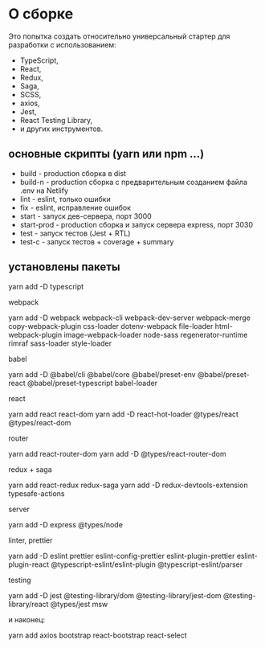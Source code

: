 # О сборке
Это попытка создать относительно универсальный стартер для разработки с использованием:
- TypeScript,
- React,
- Redux,
- Saga,
- SCSS,
- axios,
- Jest,
- React Testing Library,
- и других инструментов.

## основные скрипты (yarn или npm ...)
- build - production сборка в dist
- build-n - production сборка с предварительным созданием файла .env на Netlify
- lint - eslint, только ошибки
- fix - eslint, исправление ошибок
- start - запуск дев-сервера, порт 3000
- start-prod - production сборка и запуск сервера express, порт 3030
- test - запуск тестов (Jest + RTL)
- test-c - запуск тестов + coverage + summary

## установлены пакеты
yarn add -D typescript

webpack

yarn add -D webpack webpack-cli webpack-dev-server webpack-merge copy-webpack-plugin css-loader dotenv-webpack file-loader html-webpack-plugin image-webpack-loader node-sass regenerator-runtime rimraf sass-loader style-loader

babel

yarn add -D @babel/cli @babel/core @babel/preset-env @babel/preset-react @babel/preset-typescript babel-loader

react

yarn add react react-dom
yarn add -D react-hot-loader @types/react @types/react-dom

router

yarn add react-router-dom
yarn add -D @types/react-router-dom 

redux + saga

yarn add react-redux redux-saga
yarn add -D redux-devtools-extension typesafe-actions

server

yarn add -D express @types/node

linter, prettier

yarn add -D eslint prettier eslint-config-prettier eslint-plugin-prettier eslint-plugin-react @typescript-eslint/eslint-plugin @typescript-eslint/parser 

testing

yarn add -D jest @testing-library/dom @testing-library/jest-dom @testing-library/react @types/jest msw

и наконец:

yarn add axios bootstrap react-bootstrap react-select

